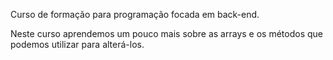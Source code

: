 Curso de formação para programação focada em back-end. 

Neste curso aprendemos um pouco mais sobre as arrays e os métodos que podemos utilizar para alterá-los.

